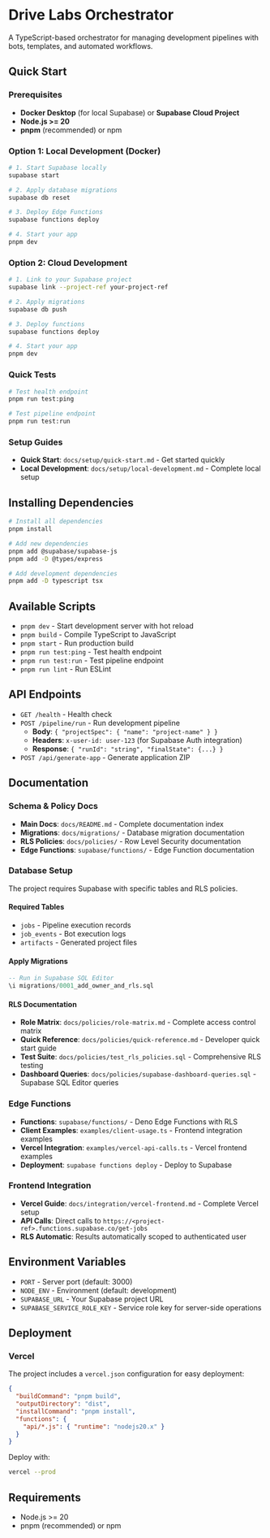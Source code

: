 # Drive Labs Orchestrator

A TypeScript-based orchestrator for managing development pipelines with bots, templates, and automated workflows.

## Quick Start

### Prerequisites
- **Docker Desktop** (for local Supabase) or **Supabase Cloud Project**
- **Node.js >= 20**
- **pnpm** (recommended) or npm

### Option 1: Local Development (Docker)
```bash
# 1. Start Supabase locally
supabase start

# 2. Apply database migrations
supabase db reset

# 3. Deploy Edge Functions
supabase functions deploy

# 4. Start your app
pnpm dev
```

### Option 2: Cloud Development
```bash
# 1. Link to your Supabase project
supabase link --project-ref your-project-ref

# 2. Apply migrations
supabase db push

# 3. Deploy functions
supabase functions deploy

# 4. Start your app
pnpm dev
```

### Quick Tests
```bash
# Test health endpoint
pnpm run test:ping

# Test pipeline endpoint
pnpm run test:run
```

### Setup Guides
- **Quick Start**: `docs/setup/quick-start.md` - Get started quickly
- **Local Development**: `docs/setup/local-development.md` - Complete local setup

## Installing Dependencies

```bash
# Install all dependencies
pnpm install

# Add new dependencies
pnpm add @supabase/supabase-js
pnpm add -D @types/express

# Add development dependencies
pnpm add -D typescript tsx
```

## Available Scripts

- `pnpm dev` - Start development server with hot reload
- `pnpm build` - Compile TypeScript to JavaScript
- `pnpm start` - Run production build
- `pnpm run test:ping` - Test health endpoint
- `pnpm run test:run` - Test pipeline endpoint
- `pnpm run lint` - Run ESLint

## API Endpoints

- `GET /health` - Health check
- `POST /pipeline/run` - Run development pipeline
  - **Body**: `{ "projectSpec": { "name": "project-name" } }`
  - **Headers**: `x-user-id: user-123` (for Supabase Auth integration)
  - **Response**: `{ "runId": "string", "finalState": {...} }`
- `POST /api/generate-app` - Generate application ZIP

## Documentation

### Schema & Policy Docs
- **Main Docs**: `docs/README.md` - Complete documentation index
- **Migrations**: `docs/migrations/` - Database migration documentation
- **RLS Policies**: `docs/policies/` - Row Level Security documentation
- **Edge Functions**: `supabase/functions/` - Edge Function documentation

### Database Setup
The project requires Supabase with specific tables and RLS policies.

#### Required Tables
- `jobs` - Pipeline execution records
- `job_events` - Bot execution logs
- `artifacts` - Generated project files

#### Apply Migrations
```sql
-- Run in Supabase SQL Editor
\i migrations/0001_add_owner_and_rls.sql
```

#### RLS Documentation
- **Role Matrix**: `docs/policies/role-matrix.md` - Complete access control matrix
- **Quick Reference**: `docs/policies/quick-reference.md` - Developer quick start guide
- **Test Suite**: `docs/policies/test_rls_policies.sql` - Comprehensive RLS testing
- **Dashboard Queries**: `docs/policies/supabase-dashboard-queries.sql` - Supabase SQL Editor queries

### Edge Functions
- **Functions**: `supabase/functions/` - Deno Edge Functions with RLS
- **Client Examples**: `examples/client-usage.ts` - Frontend integration examples
- **Vercel Integration**: `examples/vercel-api-calls.ts` - Vercel frontend examples
- **Deployment**: `supabase functions deploy` - Deploy to Supabase

### Frontend Integration
- **Vercel Guide**: `docs/integration/vercel-frontend.md` - Complete Vercel setup
- **API Calls**: Direct calls to `https://<project-ref>.functions.supabase.co/get-jobs`
- **RLS Automatic**: Results automatically scoped to authenticated user

## Environment Variables

- `PORT` - Server port (default: 3000)
- `NODE_ENV` - Environment (default: development)
- `SUPABASE_URL` - Your Supabase project URL
- `SUPABASE_SERVICE_ROLE_KEY` - Service role key for server-side operations

## Deployment

### Vercel
The project includes a `vercel.json` configuration for easy deployment:

```json
{
  "buildCommand": "pnpm build",
  "outputDirectory": "dist",
  "installCommand": "pnpm install",
  "functions": {
    "api/*.js": { "runtime": "nodejs20.x" }
  }
}
```

Deploy with:
```bash
vercel --prod
```

## Requirements

- Node.js >= 20
- pnpm (recommended) or npm
